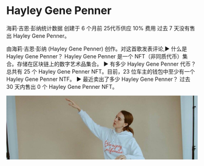 # Hayley Gene Penner

海莉·吉恩·彭纳统计数据
创建于 6 个月前
25代币供应
10% 费用
过去 7 天没有售出 Hayley Gene Penner。

由海莉·吉恩·彭纳 (Hayley Gene Penner) 创作。对这首歌发表评论,▶ 什么是 Hayley Gene Penner？
Hayley Gene Penner 是一个 NFT（非同质代币）集合。存储在区块链上的数字艺术品集合。
▶ 有多少 Hayley Gene Penner 代币？
总共有 25 个 Hayley Gene Penner NFT。目前，23 位车主的钱包中至少有一个 Hayley Gene Penner NTF。
▶ 最近卖出了多少 Hayley Gene Penner？
过去 30 天内售出 0 个 Hayley Gene Penner NFT。

![NFT](1080x360.jpg)
